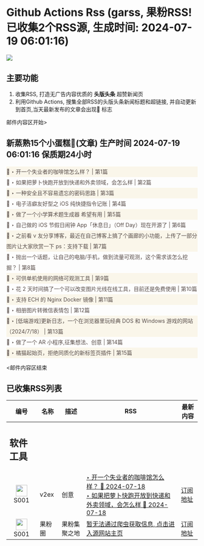 # Github Actions Rss (garss, 果粉RSS! 已收集2个RSS源, 生成时间: 2024-07-19 06:01:16)

![](https://cdn.jsdelivr.net/gh/xinkeji/garss/_media/ga-rss.png)



## 主要功能
1. 收集RSS, 打造无广告内容优质的 **头版头条** 超赞新闻页
2. 利用Github Actions, 搜集全部RSS的头版头条新闻标题和超链接, 并自动更新到首页,当天最新发布的文章会出现🌈 标志

邮件内容区开始>
<h2>新蒸熟15个小蛋糕🍰(文章) 生产时间 2024-07-19 06:01:16 保质期24小时</h2>

<div style='line-height:3;background-color:#FAF6EA;' ><a href='https://www.v2ex.com/t/1058426#reply33' style="line-height:2;text-decoration:none;display:block;color:#584D49;">🌈 ‣ 开一个失业者的咖啡馆怎么样？ | 第1篇</a></div><div style='line-height:3;' ><a href='https://www.v2ex.com/t/1058163#reply95' style="line-height:2;text-decoration:none;display:block;color:#584D49;">🌈 ‣ 如果把萝卜快跑开放到快递和外卖领域，会怎么样 | 第2篇</a></div><div style='line-height:3;background-color:#FAF6EA;' ><a href='https://www.v2ex.com/t/1058424#reply6' style="line-height:2;text-decoration:none;display:block;color:#584D49;">🌈 ‣ 一种安全且不容易遗忘的密码思路 | 第3篇</a></div><div style='line-height:3;' ><a href='https://www.v2ex.com/t/1058416#reply0' style="line-height:2;text-decoration:none;display:block;color:#584D49;">🌈 ‣ 电子洁癖友好型之 iOS 纯快捷指令记账 | 第4篇</a></div><div style='line-height:3;background-color:#FAF6EA;' ><a href='https://www.v2ex.com/t/1058251#reply17' style="line-height:2;text-decoration:none;display:block;color:#584D49;">🌈 ‣ 做了一个小学算术题生成器 希望有用 | 第5篇</a></div><div style='line-height:3;' ><a href='https://www.v2ex.com/t/1058327#reply4' style="line-height:2;text-decoration:none;display:block;color:#584D49;">🌈 ‣ 自己做的 iOS 节假日闹钟 App「休息日」（Off Day）现在开源了 | 第6篇</a></div><div style='line-height:3;background-color:#FAF6EA;' ><a href='https://www.v2ex.com/t/1058328#reply2' style="line-height:2;text-decoration:none;display:block;color:#584D49;">🌈 ‣ 之前看 v 友分享博客，最近在自己博客上搞了个画廊的小功能，上传了一部分图片让大家欣赏一下 ps：支持下载 | 第7篇</a></div><div style='line-height:3;' ><a href='https://www.v2ex.com/t/1058254#reply5' style="line-height:2;text-decoration:none;display:block;color:#584D49;">🌈 ‣ 抛出一个话题，让自己的电脑/手机，做到流量可观测，这个需求该怎么挖掘？ | 第8篇</a></div><div style='line-height:3;background-color:#FAF6EA;' ><a href='https://www.v2ex.com/t/1058297#reply0' style="line-height:2;text-decoration:none;display:block;color:#584D49;">🌈 ‣ 可供单机使用的网络可观测工具 | 第9篇</a></div><div style='line-height:3;' ><a href='https://www.v2ex.com/t/1058265#reply9' style="line-height:2;text-decoration:none;display:block;color:#584D49;">🌈 ‣ 花 2 天时间搞了一个可以改变图片光线在线工具，目前还是免费使用 | 第10篇</a></div><div style='line-height:3;background-color:#FAF6EA;' ><a href='https://www.v2ex.com/t/1058196#reply3' style="line-height:2;text-decoration:none;display:block;color:#584D49;">🌈 ‣ 支持 ECH 的 Nginx Docker 镜像 | 第11篇</a></div><div style='line-height:3;' ><a href='https://www.v2ex.com/t/1058237#reply3' style="line-height:2;text-decoration:none;display:block;color:#584D49;">🌈 ‣ 相册图片转微信表情包 | 第12篇</a></div><div style='line-height:3;background-color:#FAF6EA;' ><a href='https://www.v2ex.com/t/1058232#reply2' style="line-height:2;text-decoration:none;display:block;color:#584D49;">🌈 ‣ [低端游戏]更新日志，一个在浏览器里玩经典 DOS 和 Windows 游戏的网站（2024/7/18） | 第13篇</a></div><div style='line-height:3;' ><a href='https://www.v2ex.com/t/1058175#reply6' style="line-height:2;text-decoration:none;display:block;color:#584D49;">🌈 ‣ 做了一个 AR 小程序,征集想法、创意 | 第14篇</a></div><div style='line-height:3;background-color:#FAF6EA;' ><a href='https://www.v2ex.com/t/1058165#reply11' style="line-height:2;text-decoration:none;display:block;color:#584D49;">🌈 ‣ 橘猫起始页，拒绝同质化的新标签页插件 | 第15篇</a></div>

<邮件内容区结束

## 已收集RSS列表

| 编号 | 名称 | 描述 | RSS | 最新内容 |
| --- | --- | --- | --- | --- |
| <h2 id="软件工具">软件工具</h2> |  |   |  |  |
| <div id="S001" style="text-align: center;"><img src="https://cdn.jsdelivr.net/gh/zhaoolee/garss/_media/favicon/S001.png" width="30px" style="width:30px;height: auto;"/><br><span>S001</span></div> | v2ex | 创意 | [‣ 开一个失业者的咖啡馆怎么样？ 🌈 2024-07-18](https://www.v2ex.com/t/1058426#reply33)<br/>[‣ 如果把萝卜快跑开放到快递和外卖领域，会怎么样 🌈 2024-07-18](https://www.v2ex.com/t/1058163#reply95) | [订阅地址](https://www.v2ex.com/feed/tab/creative.xml) |
| <div id="S001" style="text-align: center;"><img src="https://cdn.jsdelivr.net/gh/zhaoolee/garss/_media/favicon/S001.png" width="30px" style="width:30px;height: auto;"/><br><span>S001</span></div> | 果粉圈 | 果粉集聚之地 | [暂无法通过爬虫获取信息, 点击进入源网站主页](https://g0f.cn) | [订阅地址](https://g0f.cn/rss.xml) |



